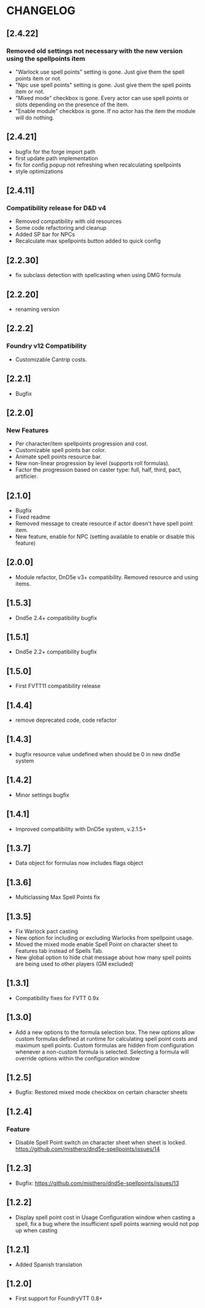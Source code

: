 # CHANGELOG

## [2.4.22]

### Removed old settings not necessary with the new version using the spellpoints item

- "Warlock use spell points" setting is gone. Just give them the spell points item or not.
- "Npc use spell points" setting is gone. Just give them the spell points item or not.
- "Mixed mode" checkbox is gone. Every actor can use spell points or slots depending on the presence of the item.
- "Enable module" checkbox is gone. If no actor has the item the module will do nothing.

## [2.4.21]

- bugfix for the forge import path
- first update path implementation
- fix for config popup not refreshing when recalculating spellpoints
- style optimizations

## [2.4.11]

### Compatibility release for D&D v4

- Removed compatibility with old resources
- Some code refactoring and cleanup
- Added SP bar for NPCs
- Recalculate max spellpoints button added to quick config

## [2.2.30]

- fix subclass detection with spellcasting when using DMG formula

## [2.2.20]

- renaming version

## [2.2.2]

### Foundry v12 Compatibility

- Customizable Cantrip costs.

## [2.2.1]

- Bugfix

## [2.2.0]

### New Features

- Per character/item spellpoints progression and cost.
- Customizable spell points bar color.
- Animate spell points resource bar.
- New non-linear progression by level (supports roll formulas).
- Factor the progression based on caster type: full, half, third, pact, artificier.

## [2.1.0]

- Bugfix
- Fixed readme
- Removed message to create resource if actor doesn't have spell point item.
- New feature, enable for NPC (setting available to enable or disable this feature)

## [2.0.0]

- Module refactor, DnD5e v3+ compatibility. Removed resource and using items.

## [1.5.3]  

- Dnd5e 2.4+ compatibility bugfix

## [1.5.1]

- Dnd5e 2.2+ compatibility bugfix

## [1.5.0]

- First FVTT11 compatibility release

## [1.4.4]

- remove deprecated code, code refactor

## [1.4.3]

- bugfix resource value undefined when should be 0 in new dnd5e system

## [1.4.2]

- Minor settings bugfix

## [1.4.1]

- Improved compatibility with DnD5e system, v.2.1.5+

## [1.3.7]

- Data object for formulas now includes flags object

## [1.3.6]

- Multiclassing Max Spell Points fix

## [1.3.5]

- Fix Warlock pact casting
- New option for including or excluding Warlocks from spellpoint usage.
- Moved the mixed mode enable Spell Point on character sheet to Features tab instead of Spells Tab.
- New global option to hide chat message about how many spell points are being used to other players (GM excluded)

## [1.3.1]

- Compatibility fixes for FVTT 0.9x

## [1.3.0]

- Add a new options to the formula selection box. The new options allow custom formulas defined at runtime for calculating spell point costs and maximum spell points. Custom formulas are hidden from configuration whenever a non-custom formula is selected. Selecting a formula will override options within the configuration window

## [1.2.5]

- Bugfix: Restored mixed mode checkbox on certain character sheets

## [1.2.4]

### Feature

- Disable Spell Point switch on character sheet when sheet is locked. <https://github.com/misthero/dnd5e-spellpoints/issues/14>

## [1.2.3]

- Bugfix: <https://github.com/misthero/dnd5e-spellpoints/issues/13>

## [1.2.2]

- Display spell point cost in Usage Configuration window when casting a spell, fix a bug where the insufficient spell points warning would not pop up when casting

## [1.2.1]

- Added Spanish translation

## [1.2.0]

- First support for FoundryVTT 0.8+
